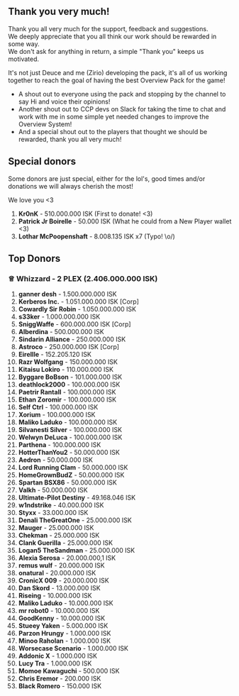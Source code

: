 ## Thank you very much!
Thank you all very much for the support, feedback and suggestions.  
We deeply appreciate that you all think our work should be rewarded in some way.   
We don't ask for anything in return, a simple "Thank you" keeps us motivated.    
  
It's not just Deuce and me (Zirio) developing the pack, it's all of us working together to reach the goal of having the best Overview Pack for the game!  
  
- A shout out to everyone using the pack and stopping by the channel to say Hi and voice their opinions!
- Another shout out to CCP devs on Slack for taking the time to chat and work with me in some simple yet needed changes to improve the Overview System!
- And a special shout out to the players that thought we should be rewarded, thank you all very much!

## Special donors

Some donors are just special, either for the lol's, good times and/or donations we will always cherish the most!  

We love you <3

1. **Kr0nK** - 510.000.000 ISK (First to donate! <3)
1. **Patrick Jr Boirelle** - 50.000 ISK (What he could from a New Player wallet <3)
1. **Lothar McPoopenshaft** - 8.008.135 ISK x7 (Typo! \o/)

## Top Donors

### ♕ **Whizzard** - 2 PLEX (2.406.000.000 ISK)

1. **ganner desh** - 1.500.000.000 ISK
1. **Kerberos Inc.** - 1.051.000.000 ISK [Corp]
1. **Cowardly Sir Robin** - 1.050.000.000 ISK
1. **s33ker** - 1.000.000.000 ISK
1. **SniggWaffe** - 600.000.000 ISK [Corp]
1. **Alberdina** - 500.000.000 ISK
1. **Sindarin Alliance** - 250.000.000 ISK
1. **Astroco** - 250.000.000 ISK [Corp]
1. **Eirellle** - 152.205.120 ISK
1. **Razr Wolfgang** - 150.000.000 ISK
1. **Kitaisu Lokiro** - 110.000.000 ISK
1. **Byggare BoBson** - 101.000.000 ISK
1. **deathlock2000** - 100.000.000 ISK
1. **Paetrir Rantall** - 100.000.000 ISK
1. **Ethan Zoromir** - 100.000.000 ISK
1. **Self Ctrl** - 100.000.000 ISK
1. **Xorium** - 100.000.000 ISK
1. **Maliko Laduko** - 100.000.000 ISK
1. **Silvanesti Silver** - 100.000.000 ISK
1. **Welwyn DeLuca** - 100.000.000 ISK
1. **Parthena** - 100.000.000 ISK
1. **HotterThanYou2** - 50.000.000 ISK
1. **Aedron** - 50.000.000 ISK
1. **Lord Running Clam** - 50.000.000 ISK
1. **HomeGrownBudZ** - 50.000.000 ISK
1. **Spartan BSX86** - 50.000.000 ISK
1. **Valkh** - 50.000.000 ISK
1. **Ultimate-Pilot Destiny** - 49.168.046 ISK
1. **w1ndstrike** - 40.000.000 ISK
1. **Styxx** - 33.000.000 ISK
1. **Denali TheGreatOne** - 25.000.000 ISK
1. **Mauger** - 25.000.000 ISK
1. **Chekman** - 25.000.000 ISK
1. **Clank Guerilla** - 25.000.000 ISK
1. **Logan5 TheSandman** - 25.000.000 ISK
1. **Alexia Serosa** - 20.000.000,1 ISK
1. **remus wulf** - 20.000.000 ISK
1. **onatural** - 20.000.000 ISK
1. **CronicX 009** - 20.000.000 ISK
1. **Dan Skord** - 13.000.000 ISK
1. **Riseing** - 10.000.000 ISK
1. **Maliko Laduko** - 10.000.000 ISK
1. **mr robot0** - 10.000.000 ISK
1. **GoodKenny** - 10.000.000 ISK
1. **Stueey Yaken** - 5.000.000 ISK
1. **Parzon Hrungy** - 1.000.000 ISK
1. **Minoo Raholan** - 1.000.000 ISK
1. **Worsecase Scenario** - 1.000.000 ISK
1. **Addonic X** - 1.000.000 ISK
1. **Lucy Tra** - 1.000.000 ISK
1. **Momoe Kawaguchi** - 500.000 ISK
1. **Chris Eremor** - 200.000 ISK
1. **Black Romero** - 150.000 ISK